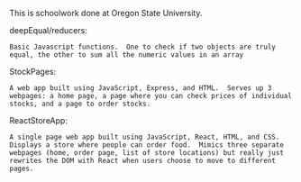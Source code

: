 This is schoolwork done at Oregon State University.

deepEqual/reducers:

    Basic Javascript functions.  One to check if two objects are truly equal, the other to sum all the numeric values in an array

StockPages:

    A web app built using JavaScript, Express, and HTML.  Serves up 3 webpages: a home page, a page where you can check prices of individual stocks, and a page to order stocks.

ReactStoreApp:

    A single page web app built using JavaScript, React, HTML, and CSS.  Displays a store where people can order food.  Mimics three separate webpages (home, order page, list of store locations) but really just rewrites the DOM with React when users choose to move to different pages.